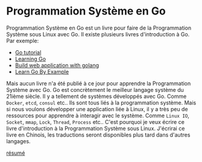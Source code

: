 Programmation Système en Go
===========================

Programmation Système en Go est un livre pour faire de la Programmation Système sous Linux avec Go. Il existe plusieurs livres d'introduction à Go. Par exemple:

- [Go tutorial](http://tour.golang.org/)
- [Learning Go](http://archive.miek.nl/projects/learninggo/index.html)
- [Build web application with golang](http://astaxie.gitbooks.io/build-web-application-with-golang/content/)
- [Learn Go By Example](https://gobyexample.com/)

Mais aucun livre n'a été publié à ce jour pour apprendre la Programmation Système avec Go. Go est concrètement le meilleur langage système du 21ième siècle. Il y a tellement de systèmes développés avec Go. Comme `Docker`, `etcd`, `consul` etc.. Ils sont tous liés à la programmation système. Mais si nous voulons développer une application liée à Linux, il y a très peu de ressources pour apprendre à interagir avec le système. Comme `Linux IO`, `Socket`, `mmap`, `Lock`, `Thread`, `Process` etc.. C'est pourquoi je veux écrire ce livre d'introduction à la Programmation Système sous Linux. J'écrirai ce livre en Chinois, les traductions seront disponibles plus tard dans d'autres langages.

[résumé](SUMMARY.md)
